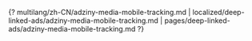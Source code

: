 {? multilang/zh-CN/adziny-media-mobile-tracking.md | localized/deep-linked-ads/adziny-media-mobile-tracking.md | pages/deep-linked-ads/adziny-media-mobile-tracking.md ?}
